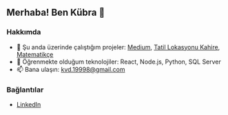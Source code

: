 ## Merhaba! Ben Kübra 👋

### Hakkımda
- 🔭 Şu anda üzerinde çalıştığım projeler: [Medium](https://kubraucarr.github.io/Medium/), [Tatil Lokasyonu Kahire](https://kubraucarr.github.io/Kahire/), [Matematikçe](https://kubraucarr.github.io/Mat-WebSitesi/)
- 🌱 Öğrenmekte olduğum teknolojiler: React, Node.js, Python, SQL Server
- 📫 Bana ulaşın: [kvd.19998@gmail.com](kvd.19998@gmail.com)

### Bağlantılar
- [LinkedIn](https://www.linkedin.com/in/k%C3%BCbra-u%C3%A7ar-6759672a0/)

